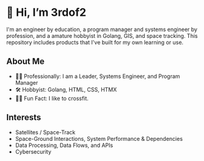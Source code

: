 # 👋 Hi, I’m 3rdof2
I'm an engineer by education, a program manager and systems engineer by profession, and a amature hobbyist in Golang, GIS, and space tracking. This repository includes products that I've built for my own learning or use.

## About Me
- 👨‍💻 Professionally: I am a Leader, Systems Engineer, and Program Manager
- 🛠️ Hobbyist: Golang, HTML, CSS, HTMX
- 🏋️‍♂️ Fun Fact: I like to crossfit.

## Interests
- Satellites / Space-Track
- Space-Ground Interactions, System Performance & Dependencies
- Data Processing, Data Flows, and APIs
- Cybersecurity
